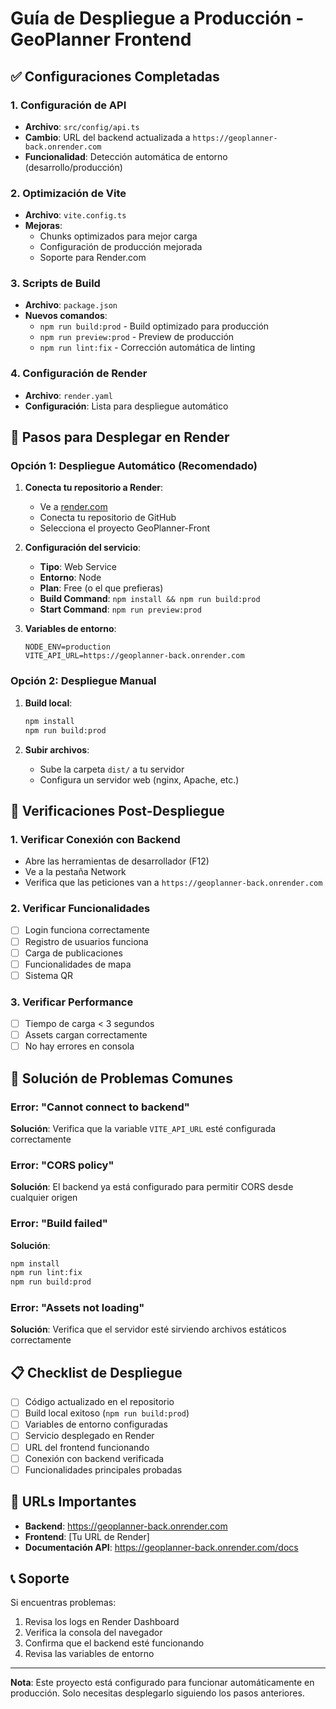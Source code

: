 # Guía de Despliegue a Producción - GeoPlanner Frontend

## ✅ Configuraciones Completadas

### 1. Configuración de API
- **Archivo**: `src/config/api.ts`
- **Cambio**: URL del backend actualizada a `https://geoplanner-back.onrender.com`
- **Funcionalidad**: Detección automática de entorno (desarrollo/producción)

### 2. Optimización de Vite
- **Archivo**: `vite.config.ts`
- **Mejoras**:
  - Chunks optimizados para mejor carga
  - Configuración de producción mejorada
  - Soporte para Render.com

### 3. Scripts de Build
- **Archivo**: `package.json`
- **Nuevos comandos**:
  - `npm run build:prod` - Build optimizado para producción
  - `npm run preview:prod` - Preview de producción
  - `npm run lint:fix` - Corrección automática de linting

### 4. Configuración de Render
- **Archivo**: `render.yaml`
- **Configuración**: Lista para despliegue automático

## 🚀 Pasos para Desplegar en Render

### Opción 1: Despliegue Automático (Recomendado)

1. **Conecta tu repositorio a Render**:
   - Ve a [render.com](https://render.com)
   - Conecta tu repositorio de GitHub
   - Selecciona el proyecto GeoPlanner-Front

2. **Configuración del servicio**:
   - **Tipo**: Web Service
   - **Entorno**: Node
   - **Plan**: Free (o el que prefieras)
   - **Build Command**: `npm install && npm run build:prod`
   - **Start Command**: `npm run preview:prod`

3. **Variables de entorno**:
   ```
   NODE_ENV=production
   VITE_API_URL=https://geoplanner-back.onrender.com
   ```

### Opción 2: Despliegue Manual

1. **Build local**:
   ```bash
   npm install
   npm run build:prod
   ```

2. **Subir archivos**:
   - Sube la carpeta `dist/` a tu servidor
   - Configura un servidor web (nginx, Apache, etc.)

## 🔧 Verificaciones Post-Despliegue

### 1. Verificar Conexión con Backend
- Abre las herramientas de desarrollador (F12)
- Ve a la pestaña Network
- Verifica que las peticiones van a `https://geoplanner-back.onrender.com`

### 2. Verificar Funcionalidades
- [ ] Login funciona correctamente
- [ ] Registro de usuarios funciona
- [ ] Carga de publicaciones
- [ ] Funcionalidades de mapa
- [ ] Sistema QR

### 3. Verificar Performance
- [ ] Tiempo de carga < 3 segundos
- [ ] Assets cargan correctamente
- [ ] No hay errores en consola

## 🐛 Solución de Problemas Comunes

### Error: "Cannot connect to backend"
**Solución**: Verifica que la variable `VITE_API_URL` esté configurada correctamente

### Error: "CORS policy"
**Solución**: El backend ya está configurado para permitir CORS desde cualquier origen

### Error: "Build failed"
**Solución**: 
```bash
npm install
npm run lint:fix
npm run build:prod
```

### Error: "Assets not loading"
**Solución**: Verifica que el servidor esté sirviendo archivos estáticos correctamente

## 📋 Checklist de Despliegue

- [ ] Código actualizado en el repositorio
- [ ] Build local exitoso (`npm run build:prod`)
- [ ] Variables de entorno configuradas
- [ ] Servicio desplegado en Render
- [ ] URL del frontend funcionando
- [ ] Conexión con backend verificada
- [ ] Funcionalidades principales probadas

## 🔗 URLs Importantes

- **Backend**: https://geoplanner-back.onrender.com
- **Frontend**: [Tu URL de Render]
- **Documentación API**: https://geoplanner-back.onrender.com/docs

## 📞 Soporte

Si encuentras problemas:
1. Revisa los logs en Render Dashboard
2. Verifica la consola del navegador
3. Confirma que el backend esté funcionando
4. Revisa las variables de entorno

---

**Nota**: Este proyecto está configurado para funcionar automáticamente en producción. Solo necesitas desplegarlo siguiendo los pasos anteriores.

